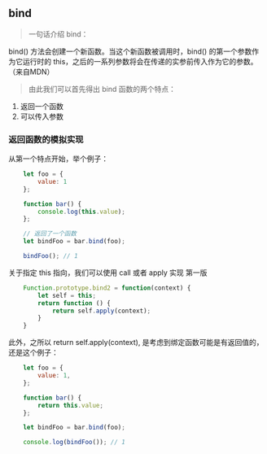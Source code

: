 ## bind
> 一句话介绍 bind：

bind() 方法会创建一个新函数。当这个新函数被调用时，bind() 的第一个参数作为它运行时的 this，之后的一系列参数将会在传递的实参前传入作为它的参数。（来自MDN）

> 由此我们可以首先得出 bind 函数的两个特点：
1. 返回一个函数
2. 可以传入参数

### 返回函数的模拟实现
从第一个特点开始，举个例子：
```js
    let foo = {
        value: 1
    };

    function bar() {
        console.log(this.value);
    };

    // 返回了一个函数
    let bindFoo = bar.bind(foo);

    bindFoo(); // 1
```
关于指定 this 指向，我们可以使用 call 或者 apply 实现
第一版
```js
    Function.prototype.bind2 = function(context) {
        let self = this;
        return function () {
            return self.apply(context);
        }
    }
```
此外，之所以 return self.apply(context), 是考虑到绑定函数可能是有返回值的，还是这个例子：
```js
    let foo = {
        value: 1,
    };

    function bar() {
        return this.value;
    };

    let bindFoo = bar.bind(foo);

    console.log(bindFoo()); // 1
```
